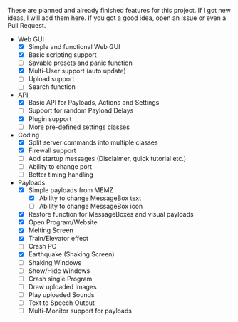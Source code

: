 These are planned and already finished features for this project.
If I got new ideas, I will add them here. If you got a good idea, open an Issue or even a Pull Request.

 - Web GUI
    - [x] Simple and functional Web GUI
	- [x] Basic scripting support
    - [ ] Savable presets and panic function
    - [x] Multi-User support (auto update)
    - [ ] Upload support
    - [ ] Search function
 - API
    - [x] Basic API for Payloads, Actions and Settings
    - [ ] Support for random Payload Delays
    - [x] Plugin support
    - [ ] More pre-defined settings classes
 - Coding
    - [x] Split server commands into multiple classes
    - [x] Firewall support
    - [ ] Add startup messages (Disclaimer, quick tutorial etc.)
	- [ ] Ability to change port
	- [ ] Better timing handling
 - Payloads
    - [x] Simple payloads from MEMZ
        - [x] Ability to change MessageBox text
		- [ ] Ability to change MessageBox icon
    - [x] Restore function for MessageBoxes and visual payloads
    - [x] Open Program/Website
    - [x] Melting Screen
	- [x] Train/Elevator effect
    - [ ] Crash PC
    - [x] Earthquake (Shaking Screen)
    - [ ] Shaking Windows
    - [ ] Show/Hide Windows
    - [ ] Crash single Program
    - [ ] Draw uploaded Images
    - [ ] Play uploaded Sounds
	- [ ] Text to Speech Output
	- [ ] Multi-Monitor support for payloads
